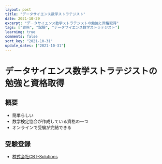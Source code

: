 ```yaml
---
layout: post
title: "データサイエンス数学ストラテジスト"
date: 2021-10-29
excerpt: "データサイエンス数学ストラテジストの勉強と資格取得"
tags: ["資格", "試験", "データサイエンス数学ストラテジスト"]
learning: true
comments: false
sort_key: "2021-10-31"
update_dates: ["2021-10-31"]
---
```



# データサイエンス数学ストラテジストの勉強と資格取得

## 概要
 - 簡単らしい
 - 数学検定協会が作成している資格の一つ
 - オンラインで受験が完結できる

## 受験登録
 - [株式会社CBT-Solutions](https://cbt-s.com/examinee/examination/MDS-S)
